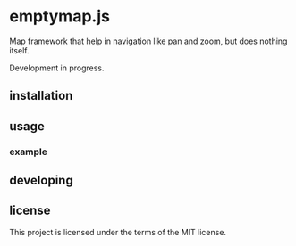 # emptymap.js
Map framework that help in navigation like pan and zoom, but does nothing itself.

Development in progress.
## installation
## usage
### example
  
## developing

## license
This project is licensed under the terms of the MIT license.
